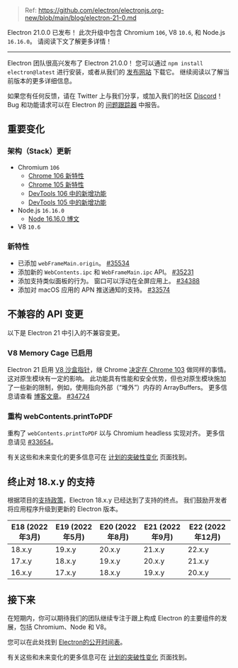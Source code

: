 > Ref: https://github.com/electron/electronjs.org-new/blob/main/blog/electron-21-0.md

Electron 21.0.0 已发布！ 此次升级中包含 Chromium `106`, V8 `10.6`, 和 Node.js `16.16.0`。 请阅读下文了解更多详情！

---

Electron 团队很高兴发布了 Electron 21.0.0！ 您可以通过 `npm install electron@latest` 进行安装，或者从我们的 [发布网站](https://releases.electronjs.org/releases/stable) 下载它。 继续阅读以了解当前版本的更多详细信息。

如果您有任何反馈，请在 Twitter 上与我们分享，或加入我们的社区 [Discord](https://discord.com/invite/electronjs)！Bug 和功能请求可以在 Electron 的 [问题跟踪器](https://github.com/electron/electron/issues) 中报告。

## 重要变化

### 架构（Stack）更新

* Chromium `106`
    * [Chrome 106 新特性](https://developer.chrome.com/blog/new-in-chrome-106/)
    * [Chrome 105 新特性](https://developer.chrome.com/blog/new-in-chrome-105/)
    * [DevTools 106 中的新增功能](https://developer.chrome.com/blog/new-in-devtools-106/)
    * [DevTools 105 中的新增功能](https://developer.chrome.com/blog/new-in-devtools-105/)
* Node.js `16.16.0`
    * [Node 16.16.0 博文](https://nodejs.org/en/blog/release/v16.16.0/)
* V8 `10.6`

### 新特性

* 已添加 `webFrameMain.origin`。 [#35534](https://github.com/electron/electron/pull/35534)
* 添加新的 `WebContents.ipc` 和 `WebFrameMain.ipc` API。 [#35231](https://github.com/electron/electron/pull/35231)
* 添加支持类似面板的行为。 窗口可以浮动在全屏应用上。 [#34388](https://github.com/electron/electron/pull/34388)
* 添加对 macOS 应用的 APN 推送通知的支持。 [#33574](https://github.com/electron/electron/pull/33574)

## 不兼容的 API 变更

以下是 Electron 21 中引入的不兼容变更。

### V8 Memory Cage 已启用

Electron 21 启用 [V8 沙盒指针](https://docs.google.com/document/d/1HSap8-J3HcrZvT7-5NsbYWcjfc0BVoops5TDHZNsnko/edit)，继 Chrome [决定在 Chrome 103](https://chromiumdash.appspot.com/commit/9a6a76bf13d3ca1c6788de193afc5513919dd0ed) 做同样的事情。 这对原生模块有一定的影响。 此功能具有性能和安全优势，但也对原生模块施加了一些新的限制，例如，使用指向外部（“堆外”）内存的 ArrayBuffers。 更多信息请查看 [博客文章](https://electronjs.org/blog/v8-memory-cage)。 [#34724](https://github.com/electron/electron/pull/34724)

### 重构 webContents.printToPDF

重构了 `webContents.printToPDF` 以与 Chromium headless 实现对齐。 更多信息请见 [#33654](https://github.com/electron/electron/pull/33654)。

有关这些和未来变化的更多信息可在 [计划的突破性变化](https://www.electronjs.org/docs/latest/breaking-changes) 页面找到。

## 终止对 18.x.y 的支持

根据项目的[支持政策](https://www.electronjs.org/docs/latest/tutorial/electron-timelines#version-support-policy)，Electron 18.x.y 已经达到了支持的终点。 我们鼓励开发者将应用程序升级到更新的 Electron 版本。

| E18 (2022年3月) | E19 (2022年5月) | E20 (2022年8月) | E21 (2022年9月) | E22 (2022年12月) |
| ------------- | ------------- | ------------- | ------------- | -------------- |
| 18.x.y        | 19.x.y        | 20.x.y        | 21.x.y        | 22.x.y         |
| 17.x.y        | 18.x.y        | 19.x.y        | 20.x.y        | 21.x.y         |
| 16.x.y        | 17.x.y        | 18.x.y        | 19.x.y        | 20.x.y         |

## 接下来

在短期内，你可以期待我们的团队继续专注于跟上构成 Electron 的主要组件的发展，包括 Chromium、Node 和 V8。

您可以在此处找到 [Electron的公开时间表](https://www.electronjs.org/docs/latest/tutorial/electron-timelines)。

有关这些和未来变化的更多信息可在 [计划的突破性变化](https://github.com/electron/electron/blob/main/docs/breaking-changes.md) 页面找到。
